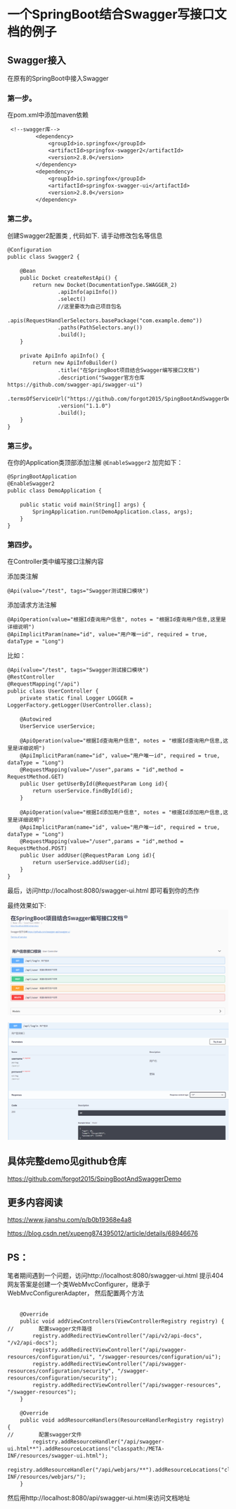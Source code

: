 # 一个SpringBoot结合Swagger写接口文档的例子

## Swagger接入

在原有的SpringBoot中接入Swagger

### 第一步。
在pom.xml中添加maven依赖
````
 <!--swagger库-->
         <dependency>
             <groupId>io.springfox</groupId>
             <artifactId>springfox-swagger2</artifactId>
             <version>2.8.0</version>
         </dependency>
         <dependency>
             <groupId>io.springfox</groupId>
             <artifactId>springfox-swagger-ui</artifactId>
             <version>2.8.0</version>
         </dependency>
````
### 第二步。
创建Swagger2配置类 , 代码如下.
请手动修改包名等信息
````
@Configuration
public class Swagger2 {

    @Bean
    public Docket createRestApi() {
        return new Docket(DocumentationType.SWAGGER_2)
                .apiInfo(apiInfo())
                .select()
                //这里要改为自己项目包名
                .apis(RequestHandlerSelectors.basePackage("com.example.demo"))
                .paths(PathSelectors.any())
                .build();
    }

    private ApiInfo apiInfo() {
        return new ApiInfoBuilder()
                .title("在SpringBoot项目结合Swagger编写接口文档")
                .description("Swagger官方仓库https://github.com/swagger-api/swagger-ui")
                .termsOfServiceUrl("https://github.com/forgot2015/SpingBootAndSwaggerDemo")
                .version("1.1.0")
                .build();
    }
}
````

### 第三步。
在你的Application类顶部添加注解
`@EnableSwagger2`
加完如下：
````
@SpringBootApplication
@EnableSwagger2
public class DemoApplication {

    public static void main(String[] args) {
        SpringApplication.run(DemoApplication.class, args);
    }
}
````

### 第四步。
在Controller类中编写接口注解内容

添加类注解
````
@Api(value="/test", tags="Swagger测试接口模块")
````
添加请求方法注解
````
@ApiOperation(value="根据Id查询用户信息", notes = "根据Id查询用户信息,这里是详细说明")
@ApiImplicitParam(name="id", value="用户唯一id", required = true, dataType = "Long")
````
比如：
````
@Api(value="/test", tags="Swagger测试接口模块")
@RestController
@RequestMapping("/api")
public class UserController {
    private static final Logger LOGGER = LoggerFactory.getLogger(UserController.class);

    @Autowired
    UserService userService;

    @ApiOperation(value="根据Id查询用户信息", notes = "根据Id查询用户信息,这里是详细说明")
    @ApiImplicitParam(name="id", value="用户唯一id", required = true, dataType = "Long")
    @RequestMapping(value="/user",params = "id",method = RequestMethod.GET)
    public User getUserById(@RequestParam Long id){
        return userService.findById(id);
    }

    @ApiOperation(value="根据Id添加用户信息", notes = "根据Id添加用户信息,这里是详细说明")
    @ApiImplicitParam(name="id", value="用户唯一id", required = true, dataType = "Long")
    @RequestMapping(value="/user",params = "id",method = RequestMethod.POST)
    public User addUser(@RequestParam Long id){
        return userService.addUser(id);
    }
}
````
最后，访问http://localhost:8080/swagger-ui.html 即可看到你的杰作

最终效果如下:
![](screenshot/swagger1.png)

![](screenshot/swagger2.png)

## 具体完整demo见github仓库
https://github.com/forgot2015/SpingBootAndSwaggerDemo

## 更多内容阅读
https://www.jianshu.com/p/b0b19368e4a8

https://blog.csdn.net/xupeng874395012/article/details/68946676


## PS：
笔者期间遇到一个问题，访问http://localhost:8080/swagger-ui.html 提示404
网友答案是创建一个类WebMvcConfigurer，继承于WebMvcConfigurerAdapter，
然后配置两个方法
````

    @Override
    public void addViewControllers(ViewControllerRegistry registry) {
//        配置swagger文件路径
        registry.addRedirectViewController("/api/v2/api-docs", "/v2/api-docs");
        registry.addRedirectViewController("/api/swagger-resources/configuration/ui", "/swagger-resources/configuration/ui");
        registry.addRedirectViewController("/api/swagger-resources/configuration/security", "/swagger-resources/configuration/security");
        registry.addRedirectViewController("/api/swagger-resources", "/swagger-resources");
    }

    @Override
    public void addResourceHandlers(ResourceHandlerRegistry registry) {
//        配置swagger文件
        registry.addResourceHandler("/api/swagger-ui.html**").addResourceLocations("classpath:/META-INF/resources/swagger-ui.html");
        registry.addResourceHandler("/api/webjars/**").addResourceLocations("classpath:/META-INF/resources/webjars/");
    }
````

然后用http://localhost:8080/api/swagger-ui.html来访问文档地址



